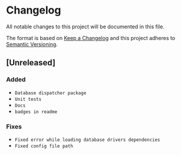 # Changelog

All notable changes to this project will be documented in this file.

The format is based on [Keep a Changelog](http://keepachangelog.com/en/1.0.0/)
and this project adheres to [Semantic Versioning](http://semver.org/spec/v2.0.0.html).

## [Unreleased]

### Added
- `Database dispatcher package`
- `Unit tests`
- `Docs`
- `badges in readme`

### Fixes
- `Fixed error while loading database drivers dependencies`
- `Fixed config file path`